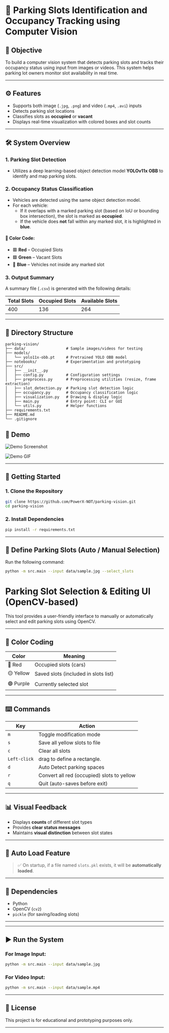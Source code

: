 # 🚗 Parking Slots Identification and Occupancy Tracking using Computer Vision

## 📌 Objective

To build a computer vision system that detects parking slots and tracks their occupancy status using input from images or videos. This system helps parking lot owners monitor slot availability in real time.

---

## ⚙️ Features

- Supports both image (`.jpg`, `.png`) and video (`.mp4`, `.avi`) inputs  
- Detects parking slot locations  
- Classifies slots as **occupied** or **vacant**  
- Displays real-time visualization with colored boxes and slot counts  

---


## 🛠️ System Overview

### 1. Parking Slot Detection

- Utilizes a deep learning-based object detection model **YOLOv11x OBB** to identify and map parking slots.

### 2. Occupancy Status Classification

- Vehicles are detected using the same object detection model.
- For each vehicle:
  - If it overlaps with a marked parking slot (based on IoU or bounding box intersection), the slot is marked as **occupied**.
  - If the vehicle does **not** fall within any marked slot, it is highlighted in **blue**.

#### 🎨 Color Code:

- 🟥 **Red** – Occupied Slots  
- 🟩 **Green** – Vacant Slots  
- 🔵 **Blue** – Vehicles not inside any marked slot

### 3. Output Summary

A summary file (`.csv`) is generated with the following details:

| Total Slots | Occupied Slots | Available Slots |
|-------------|----------------|-----------------|
| 400         | 136            | 264             |

---

## 📂 Directory Structure

```
parking-vision/
├── data/                  # Sample images/videos for testing
├── models/
│   └── yolo11x-obb.pt     # Pretrained YOLO OBB model
├── notebooks/             # Experimentation and prototyping
├── src/
│   ├── __init__.py
│   ├── config.py          # Configuration settings
│   ├── preprocess.py      # Preprocessing utilities (resize, frame extraction)
│   ├── slot_detection.py  # Parking slot detection logic
│   ├── occupancy.py       # Occupancy classification logic
│   ├── visualization.py   # Drawing & display logic
│   ├── main.py            # Entry point: CLI or GUI
│   └── utils.py           # Helper functions
├── requirements.txt
├── README.md
└── .gitignore
```

## 🎥 Demo

![Demo Screenshot](https://github.com/PowerX-NOT/parking-vision/blob/242d3c729dc007ea4f569d985664f2af94de6bf8/demo/demo.png)

![Demo GIF](https://github.com/PowerX-NOT/parking-vision/blob/242d3c729dc007ea4f569d985664f2af94de6bf8/demo/demo.gif)

---

## 🚀 Getting Started

### 1. Clone the Repository

```bash
git clone https://github.com/PowerX-NOT/parking-vision.git
cd parking-vision
```

### 2. Install Dependencies

```bash
pip install -r requirements.txt
```

---

## 🎯 Define Parking Slots (Auto / Manual Selection)

Run the following command:

```bash
python -m src.main --input data/sample.jpg --select_slots
```

# Parking Slot Selection & Editing UI (OpenCV-based)

This tool provides a user-friendly interface to manually or automatically select and edit parking slots using OpenCV.

---

## 🎨 Color Coding

| Color     | Meaning                              |
|---------  |--------------------------------------|
| 🔴 Red    | Occupied slots (cars)                |
| 🟡 Yellow | Saved slots (included in slots list) |
| 🟣 Purple | Currently selected slot              |

---

## ⌨️ Commands

| Key | Action                                       |
|-----|----------------------------------------------|
| `m` | Toggle modification mode                     |
| `s` | Save all yellow slots to file                |
| `c` | Clear all slots                              |
|`Left-click`| drag to define a rectangle.           |
| `d` | Auto Detect parking spaces                   |
| `r` | Convert all red (occupied) slots to yellow   |
| `q` | Quit (auto-saves before exit)                |

---

## 📊 Visual Feedback

- Displays **counts** of different slot types
- Provides **clear status messages**
- Maintains **visual distinction** between slot states

---

## 📁 Auto Load Feature

> ✅ On startup, if a file named `slots.pkl` exists, it will be **automatically loaded**.

---

## 💾 Dependencies

- Python
- OpenCV (`cv2`)
- `pickle` (for saving/loading slots)

---

---

## ▶️ Run the System

### For Image Input:

```bash
python -m src.main --input data/sample.jpg
```

### For Video Input:

```bash
python -m src.main --input data/sample.mp4
```

---

## 🚧 License

This project is for educational and prototyping purposes only.

---
